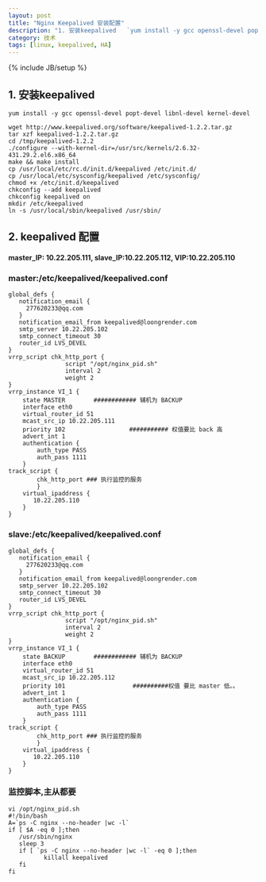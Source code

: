 ```yaml
---
layout: post
title: "Nginx Keepalived 安装配置"
description: "1. 安装keepalived   `yum install -y gcc openssl-devel popt-devel libnl-devel kernel-devel`    "
category: 技术
tags: [linux, keepalived, HA]
---
```

{% include JB/setup %}

## 1. 安装keepalived

`yum install -y gcc openssl-devel popt-devel libnl-devel kernel-devel`      

    wget http://www.keepalived.org/software/keepalived-1.2.2.tar.gz
    tar xzf keepalived-1.2.2.tar.gz
    cd /tmp/keepalived-1.2.2
    ./configure --with-kernel-dir=/usr/src/kernels/2.6.32-431.29.2.el6.x86_64
    make && make install
    cp /usr/local/etc/rc.d/init.d/keepalived /etc/init.d/
    cp /usr/local/etc/sysconfig/keepalived /etc/sysconfig/
    chmod +x /etc/init.d/keepalived
    chkconfig --add keepalived
    chkconfig keepalived on
    mkdir /etc/keepalived 
    ln -s /usr/local/sbin/keepalived /usr/sbin/

## 2. keepalived 配置

#### **master_IP: 10.22.205.111, slave_IP:10.22.205.112, VIP:10.22.205.110**   

### **master:/etc/keepalived/keepalived.conf**    

    global_defs {
       notification_email {
         277620233@qq.com
       }
       notification_email_from keepalived@loongrender.com
       smtp_server 10.22.205.102
       smtp_connect_timeout 30
       router_id LVS_DEVEL
    }
    vrrp_script chk_http_port {
                    script "/opt/nginx_pid.sh"
                    interval 2
                    weight 2
    }
    vrrp_instance VI_1 {
        state MASTER        ############ 辅机为 BACKUP
        interface eth0
        virtual_router_id 51
        mcast_src_ip 10.22.205.111
        priority 102                  ########### 权值要比 back 高
        advert_int 1
        authentication {
            auth_type PASS
            auth_pass 1111
        }
    track_script {
            chk_http_port ### 执行监控的服务
            }
        virtual_ipaddress {
           10.22.205.110
        }
    }
		   
### **slave:/etc/keepalived/keepalived.conf**    

    global_defs {
       notification_email {
         277620233@qq.com
       }
       notification_email_from keepalived@loongrender.com
       smtp_server 10.22.205.102
       smtp_connect_timeout 30
       router_id LVS_DEVEL
    }
    vrrp_script chk_http_port {
                    script "/opt/nginx_pid.sh"
                    interval 2
                    weight 2
    }
    vrrp_instance VI_1 {
        state BACKUP        ############ 辅机为 BACKUP
        interface eth0
        virtual_router_id 51
        mcast_src_ip 10.22.205.112
        priority 101                   ##########权值 要比 master 低。。
        advert_int 1
        authentication {
            auth_type PASS
            auth_pass 1111
        }
    track_script {
            chk_http_port ### 执行监控的服务
            }
        virtual_ipaddress {
           10.22.205.110
        }
    }


### **监控脚本,主从都要**   

    vi /opt/nginx_pid.sh
    #!/bin/bash
    A=`ps -C nginx --no-header |wc -l`
    if [ $A -eq 0 ];then
       /usr/sbin/nginx
       sleep 3
       if [ `ps -C nginx --no-header |wc -l` -eq 0 ];then
              killall keepalived
       fi
    fi